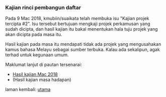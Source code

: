 ---
---

### Kajian rinci pembangun daftar

Pada 9 Mac 2018, kmubiin/suaikata telah membuka isu "Kajian
projek tercipta #2". Isu tersebut bertujuan mengkaji projek
perkamusan yang sudah dicipta, dan hasil kajian itu bakal
menentukan hala tuju projek yang akan dicipta pada masa itu.

Hasil kajian pada masa itu mendapati tidak ada projek yang
mengusahakan kamus bahasa Melayu sebagai sumber terbuka.
Kalau ada sekalipun, agak terhad untuk kegunaan umum.

Maklumat lanjut di pautan tersenarai:

* [Hasil kajian Mac 2018](ura/1803.md)
* (Hasil kajian masa hadapan)

laman kembali: [utama][0]

  [0]: index.md
